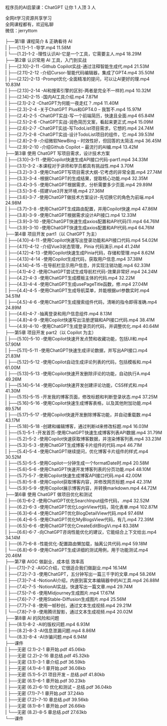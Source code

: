 程序员的AI启蒙课：ChatGPT 让你 1 人顶 3 人

全网it学习资源共享学习<br>全网课程都有，欢迎私聊<br>微信：jerryttom<br>

├──第1章 课程简介 &amp; 正确看待 AI<br> | ├──[1.1]–1-1 -导学.mp4 11.58M<br> | └──[1.2]–1-2 -理性认识AI-它是一个工具，它需要主人.mp4 18.29M<br> ├──第2章 认识常用 AI 工具，入门到实战<br> | ├──[2.10]–2-11 -Github Copilot实战-通过注释智能生成代.mp4 21.53M<br> | ├──[2.11]–2-12 -介绍Cursor-智能代码编辑器，集成了GPT4.mp4 35.50M<br> | ├──[2.12]–2-13 -Prompt优化-全面精准的提问，可以让AI更好的理.mp4 10.83M<br> | ├──[2.13]–2-14 -AI和搜索引擎的区别-两者是完全不一样的.mp4 10.32M<br> | ├──[2.14]–2-15 -国内AI工具介绍.mp4 7.87M<br> | ├──[2.1]–2-2 -ChatGPT为何能一夜走红？.mp4 11.40M<br> | ├──[2.3]–2-4 -关于ChatGPT Plus和GPT4.0 – 我暂不.mp4 15.97M<br> | ├──[2.4]–2-5 -ChatGPT实战-写一个前端简历，快速且全面.mp4 65.84M<br> | ├──[2.5]–2-6 -ChatGPT实战-润色简历文案，看起来更正式.mp4 15.09M<br> | ├──[2.6]–2-7 -ChatGPT实战-写TodoList项目需求，它想的.mp4 24.74M<br> | ├──[2.7]–2-8 -ChatGPT实战-设计TodoList项目的组件，它.mp4 39.53M<br> | ├──[2.8]–2-9 -介绍微软NewBing – 时效性好，但回答的太简洁.mp4 36.45M<br> | └──[2.9]–2-10 -介绍Github Copilot – 最流行的AI编.mp4 13.42M<br> ├──第3章 使用 ChatGPT 写项目需求，设计技术方案<br> | ├──[3.10]–3-11 -使用Copilot快速生成API接口代码-part1.mp4 34.33M<br> | ├──[3.1]–3-2 -本课程对于讲师和学员都具有挑战性.mp4 3.70M<br> | ├──[3.2]–3-3 -使用ChatGPT写项目需求大纲-它考虑的非常全面.mp4 27.74M<br> | ├──[3.3]–3-4 -根据ChatGPT的生成结果，提取核心功能.mp4 32.35M<br> | ├──[3.4]–3-5 -使用ChatGPT根据需求，分析需要多少页面.mp4 29.89M<br> | ├──[3.5]–3-6 -搭建Vue3开发环境.mp4 27.36M<br> | ├──[3.6]–3-7 -使用ChatGPT做技术方案设计-先切换它的角色为前端.mp4 24.98M<br> | ├──[3.7]–3-8 -使用ChatGPT生成路由配置，并用Copilot快速.mp4 47.86M<br> | ├──[3.8]–3-9 -使用ChatGPT根据需求设计API接口.mp4 12.33M<br> | ├──[3.9]–3-10 -使用ChatGPT快速生成axios配置和API代码(1).mp4 64.76M<br> | └──[3.9]–3-10 -使用ChatGPT快速生成axios配置和API代码.mp4 64.76M<br> ├──第4章 项目开发 part1（以 ChatGPT 为主）<br> | ├──[4.10]–4-11 -使用Copilot快速写出登录功能和API接口代码.mp4 54.02M<br> | ├──[4.11]–4-12 -介绍Vue3状态管理，Pinia 代码演示.mp4 41.24M<br> | ├──[4.12]–4-13 -使用Copilot快速生成Pinia代码，存储和管理.mp4 8.62M<br> | ├──[4.13]–4-14 -使用Copilot生成代码，获取用户信息.mp4 37.38M<br> | ├──[4.14]–4-15 -在导航栏显示用户信息，并实现注销功能.mp4 62.33M<br> | ├──[4.1]–4-2 -使用ChatGPT尝试生成导航栏代码-效果非常好.mp4 24.24M<br> | ├──[4.2]–4-3 -使用ChatGPT生成模板主体的代码.mp4 32.22M<br> | ├──[4.3]–4-4 -使用ChatGPT生成usePageTitle函数，修.mp4 27.04M<br> | ├──[4.4]–4-5 -使用ChatGPT生成导航菜单，并能根据url参数实时.mp4 34.51M<br> | ├──[4.5]–4-6 -使用ChatGPT生成搜索组件代码，清晰的指令即得准确.mp4 24.89M<br> | ├──[4.6]–4-7 -抽离登录和用户信息组件.mp4 8.13M<br> | ├──[4.8]–4-9 -使用Copilot快速写出注册逻辑和API接口代码.mp4 38.41M<br> | └──[4.9]–4-10 -使用ChatGPT生成登录页的代码，并调整优化.mp4 40.64M<br> ├──第5章 项目开发 part2（以 Copilot 为主）<br> | ├──[5.10]–5-10 -使用Copilot快速开发点赞和收藏功能，包括UI和.mp4 57.90M<br> | ├──[5.11]–5-11 -使用ChatGPT快速生成评论数据，并写出API接口.mp4 21.83M<br> | ├──[5.12]–5-12 -使用Copilot自动生成评论列表的代码，包括模板和.mp4 61.00M<br> | ├──[5.13]–5-13 -使用Copilot快速开发删除评论的功能，自动执行A.mp4 49.26M<br> | ├──[5.14]–5-14 -使用Copilot快速开发创建评论功能，CSS样式和.mp4 41.30M<br> | ├──[5.15]–5-15 -开发我的博客页面，修改标题和判断登录状态.mp4 37.25M<br> | ├──[5.16]–5-16 -使用Copilot快速生成博客表格，以及其他附加功能.mp4 89.57M<br> | ├──[5.17]–5-17 -使用Copilot快速开发删除博客功能，并自动重载数.mp4 43.17M<br> | ├──[5.18]–5-18 -创建和编辑博客，通过判断id来修改标题.mp4 16.03M<br> | ├──[5.1]–5-1 -开发首页-使用ChatGPT快速生成博客列表API数据.mp4 31.79M<br> | ├──[5.2]–5-2 -使用Copilot快速获取博客数据，并渲染博客列表.mp4 33.23M<br> | ├──[5.3]–5-3 -使用ChatGPT生成博客卡片组件的代码.mp4 46.71M<br> | ├──[5.4]–5-4 -使用ChatGPT继续提问，优化博客卡片组件的样式.mp4 30.52M<br> | ├──[5.5]–5-5 -使用Copilot一分钟生成一个formatDate时.mp4 20.58M<br> | ├──[5.6]–5-6 -使用ChatGPT快速开发博客列表的分页功能.mp4 48.10M<br> | ├──[5.7]–5-7 -使用Copilot快速生成博客API接口代码.mp4 42.00M<br> | ├──[5.8]–5-8 -使用Copilot获取博客内容，并修改网页标题.mp4 42.31M<br> | └──[5.9]–5-9 -使用Copilot展示博客内容，并转换markdown.mp4 44.72M<br> ├──第6章 使用 ChatGPT 做项目优化和测试<br> | ├──[6.1]–6-2 -使用ChatGPT优化SearchInput组件代码，.mp4 32.52M<br> | ├──[6.2]–6-3 -使用ChatGPT优化LoginView代码，简化表单.mp4 102.87M<br> | ├──[6.3]–6-4 -使用ChatGPT优化BlogDetailView代码.mp4 97.46M<br> | ├──[6.4]–6-5 -使用ChatGPT优化MyBlogsView代码，有几.mp4 72.39M<br> | ├──[6.5]–6-6 -使用ChatGPT优化CreateEditBlogVi.mp4 83.38M<br> | ├──[6.6]–6-7 -向ChatGPT咨询性能优化的建议，它能结合上下文给出.mp4 34.14M<br> | ├──[6.7]–6-8 -性能优化-配置路由懒加载，抽离公共代码.mp4 59.18M<br> | └──[6.8]–6-9 -使用ChatGPT生成详细的测试用例，用于功能测试.mp4 20.46M<br> ├──第7章 AIGC 做副业，成本低 效率高<br> | ├──[7.1]–7-2 -AIGC介绍，它很适合我们做副业.mp4 16.14M<br> | ├──[7.2]–7-3 -使用ChatGPT，五分钟写出一篇三千字的文章.mp4 58.26M<br> | ├──[7.3]–7-4 -NotionAI介绍，内嵌到富文本编辑器中的AI工具.mp4 26.88M<br> | ├──[7.4]–7-5 -NotionAI实战，快速写出一篇文章.mp4 29.74M<br> | ├──[7.5]–7-6 -使用Midjourney生成图片.mp4 17.67M<br> | ├──[7.6]–7-7 -使用Stable-Diffusion生成图片.mp4 25.56M<br> | ├──[7.7]–7-8 -使用一帧秒创，通过文本生成视频.mp4 29.21M<br> | └──[7.8]–7-9 -使用腾讯智影，通过文本生成视频.mp4 20.02M<br> ├──第8章 AI 的风险和问题<br> | ├──[8.1]–8-2 -AI的版权问题.mp4 6.93M<br> | ├──[8.2]–8-3 -AI信息泄漏问题.mp4 8.86M<br> | └──[8.3]–8-4 -AI诈骗问题.mp4 6.94M<br> ├──课件<br> | ├──无密 (2.1)–2-1 章开始.pdf 45.06kb<br> | ├──无密 (2.2)–2-16 章总结.pdf 45.32kb<br> | ├──无密 (3.1)–3-1 章介绍.pdf 36.59kb<br> | ├──无密 (4.1)–4-1 章开始.pdf 36.08kb<br> | ├──无密 (5.1)–5-21 项目开发 – 总结.pdf 41.80kb<br> | ├──无密 (6.1)–6-1 章开始.pdf 30.23kb<br> | ├──无密 (6.2)–6-10 优化和测试 – 总结.pdf 36.04kb<br> | ├──无密 (7.1)–7-1 章开始.pdf 37.24kb<br> | ├──无密 (7.2)–7-10 章总结.pdf 39.56kb<br> | ├──无密 (8.1)–8-1 章开始.pdf 26.66kb<br> | └──无密 (8.2)–8-5 章总结.pdf 27.63kb<br> └──课件